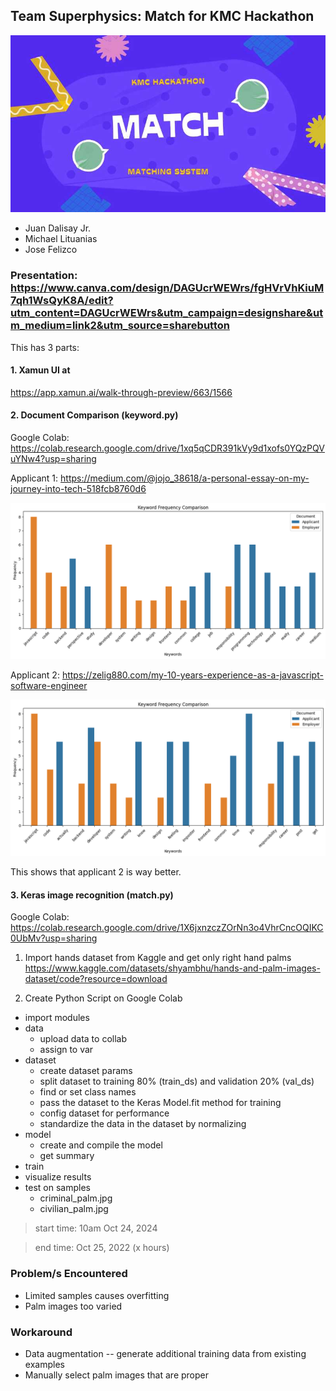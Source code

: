 ## Team Superphysics: Match for KMC Hackathon

![match.jpg](match.jpg)

- Juan Dalisay Jr.
- Michael Lituanias
- Jose Felizco

### Presentation: https://www.canva.com/design/DAGUcrWEWrs/fgHVrVhKiuM7qh1WsQyK8A/edit?utm_content=DAGUcrWEWrs&utm_campaign=designshare&utm_medium=link2&utm_source=sharebutton



This has 3 parts:

#### 1. Xamun UI at 
https://app.xamun.ai/walk-through-preview/663/1566


#### 2. Document Comparison (keyword.py)

Google Colab: https://colab.research.google.com/drive/1xq5qCDR391kVy9d1xofs0YQzPQVuYNw4?usp=sharing

Applicant 1: https://medium.com/@jojo_38618/a-personal-essay-on-my-journey-into-tech-518fcb8760d6

![applicant1.png](applicant1.png)


Applicant 2: https://zelig880.com/my-10-years-experience-as-a-javascript-software-engineer

![applicant2.png](applicant2.png)

This shows that applicant 2 is way better. 



#### 3. Keras image recognition (match.py)

Google Colab: https://colab.research.google.com/drive/1X6jxnzczZOrNn3o4VhrCncOQIKC0UbMv?usp=sharing

1. Import hands dataset from Kaggle and get only right hand palms  https://www.kaggle.com/datasets/shyambhu/hands-and-palm-images-dataset/code?resource=download

2. Create Python Script on Google Colab

- import modules
- data
  - upload data to collab  
  - assign to var
- dataset
  - create dataset params
  - split dataset to training 80% (train_ds) and validation 20% (val_ds)
  - find or set class names
  - pass the dataset to the Keras Model.fit method for training 
  - config dataset for performance
  - standardize the data in the dataset by normalizing
- model
  - create and compile the model
  - get summary
- train
- visualize results
- test on samples
  - criminal_palm.jpg
  - civilian_palm.jpg


> start time: 10am Oct 24, 2024

> end time: Oct 25, 2022 (x hours)



### Problem/s Encountered

- Limited samples causes overfitting
- Palm images too varied

### Workaround

- Data augmentation -- generate additional training data from existing examples
- Manually select palm images that are proper
